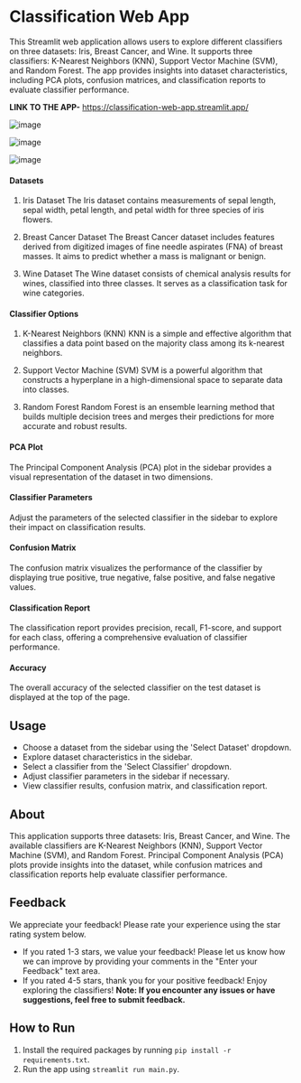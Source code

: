 # Classification Web App

This Streamlit web application allows users to explore different classifiers on three datasets: Iris, Breast Cancer, and Wine. It supports three classifiers: K-Nearest Neighbors (KNN), Support Vector Machine (SVM), and Random Forest. The app provides insights into dataset characteristics, including PCA plots, confusion matrices, and classification reports to evaluate classifier performance.

**LINK TO THE APP-**
https://classification-web-app.streamlit.app/

![image](https://github.com/Devansh-Gupta-Official/classification-web-app/assets/100591612/24049e46-4ed4-457e-a2c0-23723521e53c)

![image](https://github.com/Devansh-Gupta-Official/classification-web-app/assets/100591612/ecd85903-de66-4b58-85bb-1511393d98f2)

![image](https://github.com/Devansh-Gupta-Official/classification-web-app/assets/100591612/58e627ba-95cc-449e-8a2e-141aee675e08)



#### Datasets
1. Iris Dataset
The Iris dataset contains measurements of sepal length, sepal width, petal length, and petal width for three species of iris flowers.

2. Breast Cancer Dataset
The Breast Cancer dataset includes features derived from digitized images of fine needle aspirates (FNA) of breast masses. It aims to predict whether a mass is malignant or benign.

3. Wine Dataset
The Wine dataset consists of chemical analysis results for wines, classified into three classes. It serves as a classification task for wine categories.

#### Classifier Options
1. K-Nearest Neighbors (KNN)
KNN is a simple and effective algorithm that classifies a data point based on the majority class among its k-nearest neighbors.

2. Support Vector Machine (SVM)
SVM is a powerful algorithm that constructs a hyperplane in a high-dimensional space to separate data into classes.

3. Random Forest
Random Forest is an ensemble learning method that builds multiple decision trees and merges their predictions for more accurate and robust results.

#### PCA Plot
The Principal Component Analysis (PCA) plot in the sidebar provides a visual representation of the dataset in two dimensions.

#### Classifier Parameters
Adjust the parameters of the selected classifier in the sidebar to explore their impact on classification results.

#### Confusion Matrix
The confusion matrix visualizes the performance of the classifier by displaying true positive, true negative, false positive, and false negative values.

#### Classification Report
The classification report provides precision, recall, F1-score, and support for each class, offering a comprehensive evaluation of classifier performance.

#### Accuracy
The overall accuracy of the selected classifier on the test dataset is displayed at the top of the page.


## Usage

- Choose a dataset from the sidebar using the 'Select Dataset' dropdown.
- Explore dataset characteristics in the sidebar.
- Select a classifier from the 'Select Classifier' dropdown.
- Adjust classifier parameters in the sidebar if necessary.
- View classifier results, confusion matrix, and classification report.

## About

This application supports three datasets: Iris, Breast Cancer, and Wine. The available classifiers are K-Nearest Neighbors (KNN), Support Vector Machine (SVM), and Random Forest. Principal Component Analysis (PCA) plots provide insights into the dataset, while confusion matrices and classification reports help evaluate classifier performance.

## Feedback
We appreciate your feedback! Please rate your experience using the star rating system below.

- If you rated 1-3 stars, we value your feedback! Please let us know how we can improve by providing your comments in the "Enter your Feedback" text area.
- If you rated 4-5 stars, thank you for your positive feedback! Enjoy exploring the classifiers!
**Note: If you encounter any issues or have suggestions, feel free to submit feedback.**

## How to Run
1. Install the required packages by running ```pip install -r requirements.txt```.
2. Run the app using ```streamlit run main.py```.

